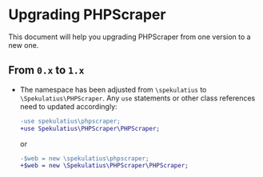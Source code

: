 # Upgrading PHPScraper

This document will help you upgrading PHPScraper from one version to a new one.

## From `0.x` to `1.x`

- The namespace has been adjusted from `\spekulatius` to `\Spekulatius\PHPScraper`. Any `use` statements or other class references need to updated accordingly:

  ```diff
  -use spekulatius\phpscraper;
  +use Spekulatius\PHPScraper\PHPScraper;
  ```

  or

  ```diff
  -$web = new \spekulatius\phpscraper;
  +$web = new \Spekulatius\PHPScraper\PHPScraper;
  ```
